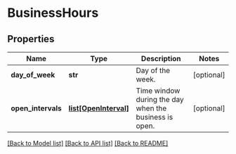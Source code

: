 # BusinessHours

## Properties
Name | Type | Description | Notes
------------ | ------------- | ------------- | -------------
**day_of_week** | **str** | Day of the week. | [optional] 
**open_intervals** | [**list[OpenInterval]**](OpenInterval.md) | Time window during the day when the business is open. | [optional] 

[[Back to Model list]](../README.md#documentation-for-models) [[Back to API list]](../README.md#documentation-for-api-endpoints) [[Back to README]](../README.md)


